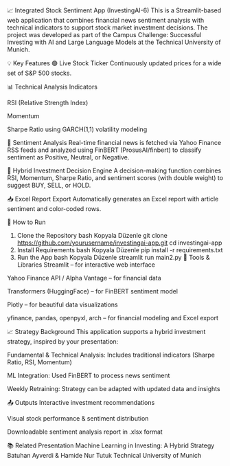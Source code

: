 📈 Integrated Stock Sentiment App (InvestingAI-6)
This is a Streamlit-based web application that combines financial news sentiment analysis with technical indicators to support stock market investment decisions. The project was developed as part of the Campus Challenge: Successful Investing with AI and Large Language Models at the Technical University of Munich.

💡 Key Features
🟢 Live Stock Ticker
Continuously updated prices for a wide set of S&P 500 stocks.

📊 Technical Analysis Indicators

RSI (Relative Strength Index)

Momentum

Sharpe Ratio using GARCH(1,1) volatility modeling

📰 Sentiment Analysis
Real-time financial news is fetched via Yahoo Finance RSS feeds and analyzed using FinBERT (ProsusAI/finbert) to classify sentiment as Positive, Neutral, or Negative.

🤖 Hybrid Investment Decision Engine
A decision-making function combines RSI, Momentum, Sharpe Ratio, and sentiment scores (with double weight) to suggest BUY, SELL, or HOLD.

📥 Excel Report Export
Automatically generates an Excel report with article sentiment and color-coded rows.

🚀 How to Run
1. Clone the Repository
bash
Kopyala
Düzenle
git clone https://github.com/yourusername/investingai-app.git
cd investingai-app
2. Install Requirements
bash
Kopyala
Düzenle
pip install -r requirements.txt
3. Run the App
bash
Kopyala
Düzenle
streamlit run main2.py
🔧 Tools & Libraries
Streamlit – for interactive web interface

Yahoo Finance API / Alpha Vantage – for financial data

Transformers (HuggingFace) – for FinBERT sentiment model

Plotly – for beautiful data visualizations

yfinance, pandas, openpyxl, arch – for financial modeling and Excel export

📈 Strategy Background
This application supports a hybrid investment strategy, inspired by your presentation:

Fundamental & Technical Analysis: Includes traditional indicators (Sharpe Ratio, RSI, Momentum)

ML Integration: Used FinBERT to process news sentiment

Weekly Retraining: Strategy can be adapted with updated data and insights

📤 Outputs
Interactive investment recommendations

Visual stock performance & sentiment distribution

Downloadable sentiment analysis report in .xlsx format

📚 Related Presentation
Machine Learning in Investing: A Hybrid Strategy
Batuhan Ayverdi & Hamide Nur Tutuk
Technical University of Munich
